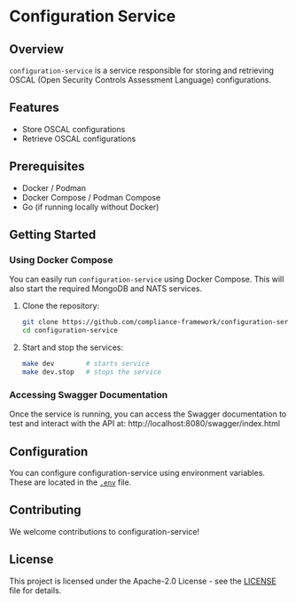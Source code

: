 # Configuration Service

## Overview
`configuration-service` is a service responsible for storing and retrieving OSCAL (Open Security Controls Assessment Language) configurations.

## Features
- Store OSCAL configurations
- Retrieve OSCAL configurations

## Prerequisites
- Docker / Podman
- Docker Compose / Podman Compose
- Go (if running locally without Docker)

## Getting Started

### Using Docker Compose

You can easily run `configuration-service` using Docker Compose. This will also start the required MongoDB and NATS services.

1. Clone the repository:

   ```sh
   git clone https://github.com/compliance-framework/configuration-service.git
   cd configuration-service

2. Start and stop the services:

   ```sh
   make dev        # starts service
   make dev.stop   # stops the service
### Accessing Swagger Documentation

Once the service is running, you can access the Swagger documentation to test and interact with the API at: http://localhost:8080/swagger/index.html

## Configuration
You can configure configuration-service using environment variables. These are located in the [`.env`](./.env) file.

## Contributing
We welcome contributions to configuration-service!

## License
This project is licensed under the Apache-2.0 License - see the [LICENSE](LICENSE) file for details.
